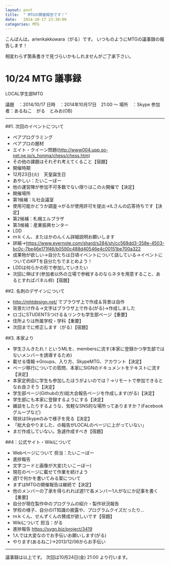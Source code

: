 ```yaml
---
layout: post
title:  " MTGの開催報告です！"
date:   2014-10-17 23:30:00
categories: MTG
---
```


こんばんは。arienkakkowara（がる）です。
いつものようにMTGの議事録の報告します！

相変わらず箇条書きで見づらいかもしれませんがご了承下さい。


# 10/24 MTG 議事録

LOCAL学生部MTG

議題　：2014/10/17
日時　：2014年10月17日　21:00 ～
場所　：Skype
参加者：あるねこ　がる　とみお(OB)

----------------------------------------------------------------------

##1. 次回のイベントについて
*  ペアプログラミング
 * ペアプロの題材
  * エイト・クイーン問題(http://www004.upp.so-net.ne.jp/s_honma/chess/chess.htm)
  * その他の課題はそれぞれ考えてくること【宿題】
*  開催時期
 * 12月23日(火)　天皇誕生日
  * あやしい：たいこーぼー
  * 他の運営陣が参加不可多数でない限りはこの火開催で【決定】
*  開催場所
 * 第1候補：IL社会議室
  * 使用可能かどうか調査→がるが使用許可を提出→ILさんの応答待ちです【決定】
 * 第2候補：札幌エルプラザ
 * 第3候補：産業振興センター
*  LDD
 * ｍｋくん、またはかのんくん詳細説明お願いします
 * 詳細→https://www.evernote.com/shard/s284/sh/cc568dd3-358e-4503-bc0c-7be46e171f46/b0590c488d40546e4c00151be700a322
 * 成果物が欲しい→自分たちは日頃イベントについて話している→イベントについてのKPTを自分たちでまとめよう！
 * LDDは何らかの形で参加していきたい
  * 次回に伸ばす(参加者以外の立場で参戦するのならネタを用意すること、あるとすればパネル枠)【宿題】


##2. 名刺のデザインについて
*  http://mhtdesign.net/ でブラウザ上で作成＆背景は自作
*  背景だけ作る→文字はブラウザ上で作る(がる)→作成しました
 * ロゴにSTUDENTSつける＆リンクも学生部ページ【重要】
 * 住所よりは所属学校・学科【重要】
 * 次回までに修正します（がる）【宿題】


##3. 本家より
*  学生さんきたれ！というMLを、membersに流す(本家に登録かつ学生部ではないメンバーを誘導するため)
 * 載せる情報→Groups、入り方、SkypeMTG、アカウント【決定】
 * ページ移行についての質問、本家にSIGNのドキュメントをテキストに流す【決定】
 * 本家定例会に学生も参加したほうがよいのでは？→リモートで参加できるとなお良さそう【決定】
 * 学生部ページ(Githubの方)総大会報告ページを作成します(がる)【決定】
 * 学生部にも本家に登録するようにする【決定】
*  雑談をしたりするような、気軽なSNS的な場所ってありますか？(Facebookグループなど)
 * 現状はSkypeのみで様子を見る【決定】
*  「総大会やりました、の報告がLOCALのページに上がっていない」
 * まだ作成していない。急遽作成すべき【宿題】


##4：公式サイト・Wikiについて
*  Webページについて 担当：たいこーぼー
 * 進捗報告
  * 文字コードと画像が大変(たいこーぼー)
  * 現在のページに載せて作業を続けよう
 * 週1で何かを書いてみる案について
  * まずはMTGの開催報告は継続で【決定】
  * 他のメンバーの了承を得られれば週1で各メンバー1人がなにか記事を書く【重要】
   * 自分が現在製作中のプログラムの紹介・製作状況報告
   * 学校の様子、自分のIT知識の披露や、プログラムクイズだったり…
   * ｍｋくん、せんずくんの賛成が欲しいです【宿題】
*  Wikiについて 担当：がる
 * 進捗報告 https://svgn.biz/project/3419
  * 1人では大変なのでお手伝いお願いします(がる)
  * やります(あるねこ)→2013/12/06からお手伝い


---------------------------------------------------------------------



議事録は以上です。
次回は10月24日(金) 21:00 より行います。
